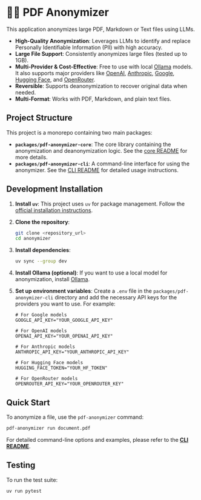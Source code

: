 # 🦉🫥 PDF Anonymizer

This application anonymizes large PDF, Markdown or Text files using LLMs.

- **High-Quality Anonymization**: Leverages LLMs to identify and replace Personally Identifiable Information (PII) with high accuracy.
- **Large File Support**: Consistently anonymizes large files (tested up to 1GB).
- **Multi-Provider & Cost-Effective**: Free to use with local [Ollama](https://ollama.com/) models. It also supports major providers like [OpenAI](https://openai.com/), [Anthropic](https://www.anthropic.com/), [Google](https://ai.google.com/), [Hugging Face](https://huggingface.co/), and [OpenRouter](https://openrouter.ai/).
- **Reversible**: Supports deanonymization to recover original data when needed.
- **Multi-Format**: Works with PDF, Markdown, and plain text files.

## Project Structure

This project is a monorepo containing two main packages:

- **`packages/pdf-anonymizer-core`**: The core library containing the anonymization and deanonymization logic. See the [core README](./packages/pdf-anonymizer-core/README.md) for more details.
- **`packages/pdf-anonymizer-cli`**: A command-line interface for using the anonymizer. See the [CLI README](./packages/pdf-anonymizer-cli/README.md) for detailed usage instructions.

## Development Installation

1.  **Install `uv`**: This project uses `uv` for package management. Follow the [official installation instructions](https://astral.sh/docs/uv#installation).

2.  **Clone the repository**:
    ```bash
    git clone <repository_url>
    cd anonymizer
    ```

3.  **Install dependencies**:
    ```bash
    uv sync --group dev
    ```

4.  **Install Ollama (optional)**: If you want to use a local model for anonymization, install [Ollama](https://ollama.com/).

5.  **Set up environment variables**: Create a `.env` file in the `packages/pdf-anonymizer-cli` directory and add the necessary API keys for the providers you want to use. For example:
    ```env
    # For Google models
    GOOGLE_API_KEY="YOUR_GOOGLE_API_KEY"

    # For OpenAI models
    OPENAI_API_KEY="YOUR_OPENAI_API_KEY"

    # For Anthropic models
    ANTHROPIC_API_KEY="YOUR_ANTHROPIC_API_KEY"

    # For Hugging Face models
    HUGGING_FACE_TOKEN="YOUR_HF_TOKEN"

    # For OpenRouter models
    OPENROUTER_API_KEY="YOUR_OPENROUTER_KEY"
    ```

## Quick Start

To anonymize a file, use the `pdf-anonymizer` command:

```bash
pdf-anonymizer run document.pdf
```

For detailed command-line options and examples, please refer to the [**CLI README**](./packages/pdf-anonymizer-cli/README.md).

## Testing

To run the test suite:

```bash
uv run pytest
```